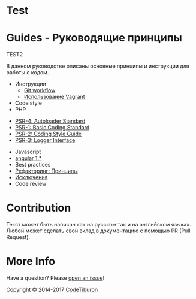 # Test

# Guides - Руководящие принципы

TEST2

В данном руководстве описаны основные принципы и инструкции для работы с кодом.

 - Инструкции
   - [Git workflow](instructions/git.md)
   - [Использование Vagrant](instructions/vagrant.md)
 - Code style
  - PHP
   * [PSR-4: Autoloader Standard](https://github.com/php-fig/fig-standards/blob/master/accepted/PSR-4-autoloader.md) 
   * [PSR-1: Basic Coding Standard](https://github.com/php-fig/fig-standards/blob/master/accepted/PSR-1-basic-coding-standard.md)
   * [PSR-2: Coding Style Guide](https://github.com/php-fig/fig-standards/blob/master/accepted/PSR-2-coding-style-guide.md)
   * [PSR-3: Logger Interface](https://github.com/php-fig/fig-standards/blob/master/accepted/PSR-3-logger-interface.md)
  - Javascript
   - [angular 1.*](https://github.com/johnpapa/angularjs-styleguide)  
 - Best practices
  - [Рефакторинг: Принципы](http://refactoring.guru/ru/)
  - [Исключения](https://www.alainschlesser.com/structuring-php-exceptions/)
 - Code review

# Contribution

Текст может быть написан как на русском так и на английском языках.
Любой может сделать свой вклад в документацию с помощью PR (Pull Request).

# More Info

Have a question? Please [open an issue](https://github.com/CodeTiburon/guides/issues/new)! 

Copyright © 2014-2017 [CodeTiburon](https://codetiburon.com)

